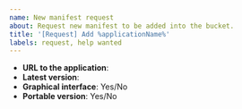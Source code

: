 ```yaml
---
name: New manifest request
about: Request new manifest to be added into the bucket.
title: '[Request] Add %applicationName%'
labels: request, help wanted
---
```


<!-- Adjust prefilled title with correct name of application -->
<!-- Please provide following information: -->

- **URL to the application**:
- **Latest version**:
- **Graphical interface**: Yes/No
- **Portable version**: Yes/No <!-- if Yes please specify if portable mode needs to be enabled and list files/folders needed to be handled on update -->

<!-- Is there anything else contributors need to know? -->
<!-- Files, folders to persist across updates -->
<!-- Installation requirements -->
<!-- ... -->
